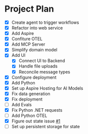 # Project Plan

- [X] Create agent to trigger workflows
- [X] Refactor into web service
- [X] Add Aspire
- [X] Confiture OTEL
- [X] Add MCP Server
- [X] Simplify domain model
- [X] Add UI
    - [X] Connect UI to Backend
    - [X] Handle file uploads
    - [X] Reconcile message types
- [X] Configure deployment
- [X] Add Python
- [X] Set up Aspire Hosting for AI Models
- [X] Fix data generation
- [X] Fix deployment
- [ ] Add Evals
- [X] Fix Python .NET requests
- [ ] Add Python OTEL
- [X] Figure out state issue [#1](https://github.com/luisquintanilla/AccedeSimple/issues/1)
- [ ] Set up persistent storage for state